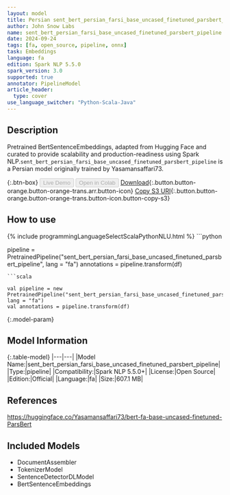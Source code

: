 ```yaml
---
layout: model
title: Persian sent_bert_persian_farsi_base_uncased_finetuned_parsbert_pipeline pipeline BertSentenceEmbeddings from Yasamansaffari73
author: John Snow Labs
name: sent_bert_persian_farsi_base_uncased_finetuned_parsbert_pipeline
date: 2024-09-24
tags: [fa, open_source, pipeline, onnx]
task: Embeddings
language: fa
edition: Spark NLP 5.5.0
spark_version: 3.0
supported: true
annotator: PipelineModel
article_header:
  type: cover
use_language_switcher: "Python-Scala-Java"
---
```


## Description

Pretrained BertSentenceEmbeddings, adapted from Hugging Face and curated to provide scalability and production-readiness using Spark NLP.`sent_bert_persian_farsi_base_uncased_finetuned_parsbert_pipeline` is a Persian model originally trained by Yasamansaffari73.

{:.btn-box}
<button class="button button-orange" disabled>Live Demo</button>
<button class="button button-orange" disabled>Open in Colab</button>
[Download](https://s3.amazonaws.com/auxdata.johnsnowlabs.com/public/models/sent_bert_persian_farsi_base_uncased_finetuned_parsbert_pipeline_fa_5.5.0_3.0_1727178564218.zip){:.button.button-orange.button-orange-trans.arr.button-icon}
[Copy S3 URI](s3://auxdata.johnsnowlabs.com/public/models/sent_bert_persian_farsi_base_uncased_finetuned_parsbert_pipeline_fa_5.5.0_3.0_1727178564218.zip){:.button.button-orange.button-orange-trans.button-icon.button-copy-s3}

## How to use



<div class="tabs-box" markdown="1">
{% include programmingLanguageSelectScalaPythonNLU.html %}
```python

pipeline = PretrainedPipeline("sent_bert_persian_farsi_base_uncased_finetuned_parsbert_pipeline", lang = "fa")
annotations =  pipeline.transform(df)   

```
```scala

val pipeline = new PretrainedPipeline("sent_bert_persian_farsi_base_uncased_finetuned_parsbert_pipeline", lang = "fa")
val annotations = pipeline.transform(df)

```
</div>

{:.model-param}
## Model Information

{:.table-model}
|---|---|
|Model Name:|sent_bert_persian_farsi_base_uncased_finetuned_parsbert_pipeline|
|Type:|pipeline|
|Compatibility:|Spark NLP 5.5.0+|
|License:|Open Source|
|Edition:|Official|
|Language:|fa|
|Size:|607.1 MB|

## References

https://huggingface.co/Yasamansaffari73/bert-fa-base-uncased-finetuned-ParsBert

## Included Models

- DocumentAssembler
- TokenizerModel
- SentenceDetectorDLModel
- BertSentenceEmbeddings